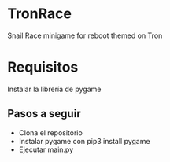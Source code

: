 # TronRace
Snail Race minigame for reboot themed on Tron

<h1>Requisitos</h1>
Instalar la librería de pygame

<h2>Pasos a seguir</h2>

- Clona el repositorio
- Instalar pygame con pip3 install pygame
- Ejecutar main.py
